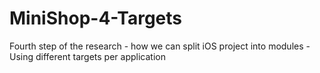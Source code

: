 # MiniShop-4-Targets
Fourth step of the research - how we can split iOS project into modules - Using different targets per application
